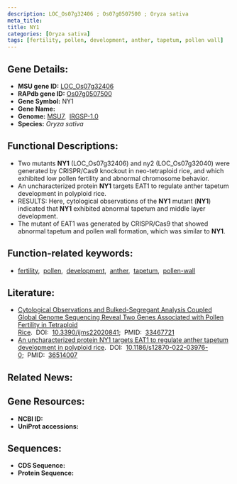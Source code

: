 ```yaml
---
description: LOC_Os07g32406 ; Os07g0507500 ; Oryza sativa
meta_title:
title: NY1
categories: [Oryza sativa]
tags: [fertility, pollen, development, anther, tapetum, pollen wall]
---
```


## Gene Details:
- **MSU gene ID:** [LOC_Os07g32406](http://rice.uga.edu/cgi-bin/ORF_infopage.cgi?orf=LOC_Os07g32406)  
- **RAPdb gene ID:** [Os07g0507500](https://rapdb.dna.affrc.go.jp/locus/?name=Os07g0507500)  
- **Gene Symbol:** NY1
- **Gene Name:**
- **Genome:**  [MSU7](http://rice.uga.edu/),&nbsp;&nbsp;[IRGSP-1.0](https://rapdb.dna.affrc.go.jp/download/irgsp1.html)
- **Species:** *Oryza sativa*

## Functional Descriptions:
   - Two mutants **NY1** (LOC_Os07g32406) and ny2 (LOC_Os07g32040) were generated by CRISPR/Cas9 knockout in neo-tetraploid rice, and which exhibited low pollen fertility and abnormal chromosome behavior.
   - An uncharacterized protein **NY1** targets EAT1 to regulate anther tapetum development in polyploid rice.
   - RESULTS: Here, cytological observations of the **NY1** mutant (**NY1**) indicated that **NY1** exhibited abnormal tapetum and middle layer development.
   - The mutant of EAT1 was generated by CRISPR/Cas9 that showed abnormal tapetum and pollen wall formation, which was similar to **NY1**.

## Function-related keywords:
   - [fertility](/tags/fertility/),&nbsp;&nbsp;[pollen](/tags/pollen/),&nbsp;&nbsp;[development](/tags/development/),&nbsp;&nbsp;[anther](/tags/anther/),&nbsp;&nbsp;[tapetum](/tags/tapetum/),&nbsp;&nbsp;[pollen-wall](/tags/pollen-wall/)

## Literature:
   - [Cytological Observations and Bulked-Segregant Analysis Coupled Global Genome Sequencing Reveal Two Genes Associated with Pollen Fertility in Tetraploid Rice](https://www.doi.org/10.3390/ijms22020841).&nbsp;&nbsp;DOI:&nbsp;&nbsp;[10.3390/ijms22020841](https://www.doi.org/10.3390/ijms22020841);&nbsp;&nbsp;PMID:&nbsp;&nbsp;[33467721](https://pubmed.ncbi.nlm.nih.gov/33467721/)
   - [An uncharacterized protein NY1 targets EAT1 to regulate anther tapetum development in polyploid rice](https://www.doi.org/10.1186/s12870-022-03976-0).&nbsp;&nbsp;DOI:&nbsp;&nbsp;[10.1186/s12870-022-03976-0](https://www.doi.org/10.1186/s12870-022-03976-0);&nbsp;&nbsp;PMID:&nbsp;&nbsp;[36514007](https://pubmed.ncbi.nlm.nih.gov/36514007/)

## Related News:

## Gene Resources:
- **NCBI ID:**  []()
- **UniProt accessions:** [](https://www.uniprot.org/uniprotkb//entry)

## Sequences:
- **CDS Sequence:**
- **Protein Sequence:**

